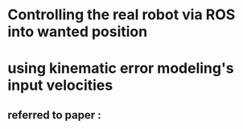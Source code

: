# Controlling the real robot via ROS into wanted position
# using kinematic error modeling's input velocities
## referred to paper : 
